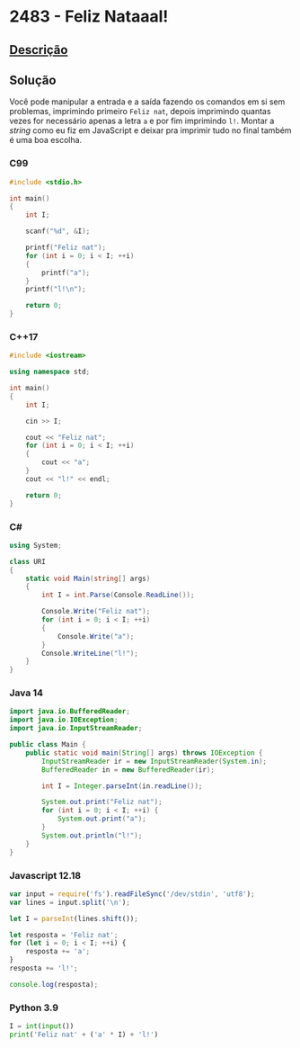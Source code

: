 # 2483 - Feliz Nataaal!

## [Descrição](https://www.beecrowd.com.br/judge/pt/problems/view/2483)

## Solução

Você pode manipular a entrada e a saída fazendo os comandos em si sem problemas, imprimindo primeiro `Feliz nat`, depois imprimindo quantas vezes for necessário apenas a letra `a` e por fim imprimindo `l!`. Montar a _string_ como eu fiz em JavaScript e deixar pra imprimir tudo no final também é uma boa escolha.

### C99

```c
#include <stdio.h>

int main()
{
    int I;

    scanf("%d", &I);

    printf("Feliz nat");
    for (int i = 0; i < I; ++i)
    {
        printf("a");
    }
    printf("l!\n");

    return 0;
}
```

### C++17

```cpp
#include <iostream>

using namespace std;

int main()
{
    int I;

    cin >> I;

    cout << "Feliz nat";
    for (int i = 0; i < I; ++i)
    {
        cout << "a";
    }
    cout << "l!" << endl;

    return 0;
}
```

### C#

```cs
using System;

class URI
{
    static void Main(string[] args)
    {
        int I = int.Parse(Console.ReadLine());

        Console.Write("Feliz nat");
        for (int i = 0; i < I; ++i)
        {
            Console.Write("a");
        }
        Console.WriteLine("l!");
    }
}
```

### Java 14

```java
import java.io.BufferedReader;
import java.io.IOException;
import java.io.InputStreamReader;

public class Main {
    public static void main(String[] args) throws IOException {
        InputStreamReader ir = new InputStreamReader(System.in);
        BufferedReader in = new BufferedReader(ir);

        int I = Integer.parseInt(in.readLine());

        System.out.print("Feliz nat");
        for (int i = 0; i < I; ++i) {
            System.out.print("a");
        }
        System.out.println("l!");
    }
}
```

### Javascript 12.18

```js
var input = require('fs').readFileSync('/dev/stdin', 'utf8');
var lines = input.split('\n');

let I = parseInt(lines.shift());

let resposta = 'Feliz nat';
for (let i = 0; i < I; ++i) {
    resposta += 'a';
}
resposta += 'l!';

console.log(resposta);
```

### Python 3.9

```py
I = int(input())
print('Feliz nat' + ('a' * I) + 'l!')
```